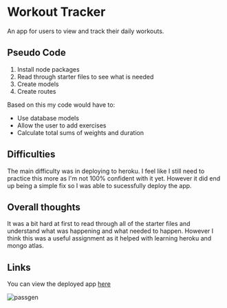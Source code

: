 # Workout Tracker
An app for users to view and track their daily workouts.

## Pseudo Code
1. Install node packages
2. Read through starter files to see what is needed
3. Create models
4. Create routes

Based on this my code would have to:
- Use database models
- Allow the user to add exercises
- Calculate total sums of weights and duration

## Difficulties
The main difficulty was in deploying to heroku. I feel like I still need to practice this more as I'm not 100% confident with it yet. However it did end up being a simple fix so I was able to sucessfully deploy the app.

## Overall thoughts
It was a bit hard at first to read through all of the starter files and understand what was happening and what needed to happen. However I think this was a useful assignment as it helped with learning heroku and mongo atlas.

## Links
You can view the deployed app [here](https://fierce-harbor-80490.herokuapp.com/) 

![passgen](https://user-images.githubusercontent.com/74627515/115998795-de8d6d80-a5e0-11eb-99dd-dd63c6fad08a.png)
